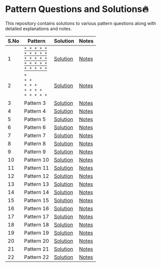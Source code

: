 # Pattern Questions and Solutions🔥

This repository contains solutions to various pattern questions along with detailed explanations and notes.

| S.No | Pattern  | Solution | Notes |
|------|--------------------------|-----------------|--------------|
| 1    | [`* * * * *` <br> `* * * * *` <br> `* * * * *` <br> `* * * * *` <br> `* * * * *`](#)                | [Solution](#)   | [Notes](#)   |
| 2 | `*` <br> `* *` <br> `* * *` <br> `* * * *` <br> `* * * * *` | [Solution](#) | [Notes](#) |
| 3    | Pattern 3                | [Solution](#)   | [Notes](#)   |
| 4    | Pattern 4                | [Solution](#)   | [Notes](#)   |
| 5    | Pattern 5                | [Solution](#)   | [Notes](#)   |
| 6    | Pattern 6                | [Solution](#)   | [Notes](#)   |
| 7    | Pattern 7                | [Solution](#)   | [Notes](#)   |
| 8    | Pattern 8                | [Solution](#)   | [Notes](#)   |
| 9    | Pattern 9                | [Solution](#)   | [Notes](#)   |
| 10   | Pattern 10               | [Solution](#)   | [Notes](#)   |
| 11   | Pattern 11               | [Solution](#)   | [Notes](#)   |
| 12   | Pattern 12               | [Solution](#)   | [Notes](#)   |
| 13   | Pattern 13               | [Solution](#)   | [Notes](#)   |
| 14   | Pattern 14               | [Solution](#)   | [Notes](#)   |
| 15   | Pattern 15               | [Solution](#)   | [Notes](#)   |
| 16   | Pattern 16               | [Solution](#)   | [Notes](#)   |
| 17   | Pattern 17               | [Solution](#)   | [Notes](#)   |
| 18   | Pattern 18               | [Solution](#)   | [Notes](#)   |
| 19   | Pattern 19               | [Solution](#)   | [Notes](#)   |
| 20   | Pattern 20               | [Solution](#)   | [Notes](#)   |
| 21   | Pattern 21               | [Solution](#)   | [Notes](#)   |
| 22   | Pattern 22               | [Solution](#)   | [Notes](#)   |

